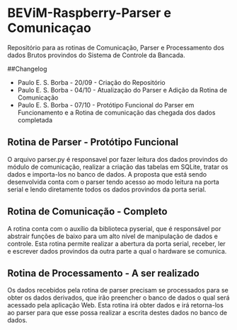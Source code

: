# BEViM-Raspberry-Parser e Comunicaçao

Repositório para as rotinas de Comunicação, Parser e Processamento dos dados Brutos provindos do Sistema de Controle da Bancada.

##Changelog
* Paulo E. S. Borba - 20/09 - Criação do Repositório
* Paulo E. S. Borba - 04/10 - Atualização do Parser e Adição da Rotina de Comunicação
* Paulo E. S. Borba - 07/10 - Protótipo Funcional do Parser em Funcionamento e a Rotina de comunicação das chegada dos dados completada

## Rotina de Parser - Protótipo Funcional

O arquivo parser.py é responsavel por fazer leitura dos dados provindos do módulo de comunicação, realizar a
criação das tabelas em SQLite, tratar os dados e importa-los no banco de dados. A proposta que está sendo
desenvolvida conta com o parser tendo acesso ao modo leitura na porta serial e lendo diretamente todos os dados
provindos da porta serial.

## Rotina de Comunicação - Completo

A rotina conta com o auxílio da biblioteca pyserial, que é responsável por abstrair funções de baixo para um alto
nível de manipulação de dados e controle. Esta rotina permite realizar a abertura da porta serial, receber, ler e
escrever dados provindos da outra parte a qual o hardware se comunica.

## Rotina de Processamento - A ser realizado

Os dados recebidos pela rotina de parser precisam se processados para se obter os dados derivados, que irão preencher
o banco de dados o qual será acessado pela aplicação Web. Esta rotina irá obter dados e irá retorna-los ao parser para que
esse possa realizar a escrita destes dados no banco de dados.